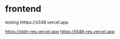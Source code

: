 # frontend
testing
htttps://s546.vercel.app

https://stdn-res.vercel.app
https://t546-res.vercel.app
